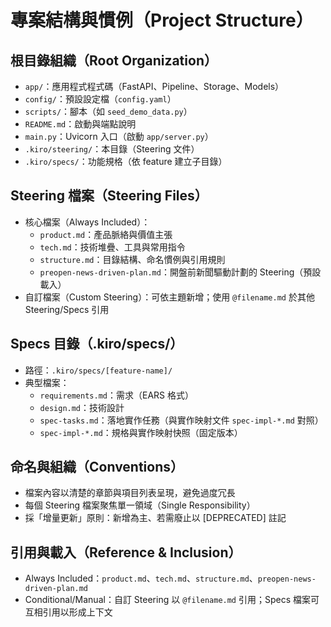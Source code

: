 # 專案結構與慣例（Project Structure）

## 根目錄組織（Root Organization）
- `app/`：應用程式程式碼（FastAPI、Pipeline、Storage、Models）
- `config/`：預設設定檔（`config.yaml`）
- `scripts/`：腳本（如 `seed_demo_data.py`）
- `README.md`：啟動與端點說明
- `main.py`：Uvicorn 入口（啟動 `app/server.py`）
- `.kiro/steering/`：本目錄（Steering 文件）
- `.kiro/specs/`：功能規格（依 feature 建立子目錄）

## Steering 檔案（Steering Files）
- 核心檔案（Always Included）：
  - `product.md`：產品脈絡與價值主張
  - `tech.md`：技術堆疊、工具與常用指令
  - `structure.md`：目錄結構、命名慣例與引用規則
  - `preopen-news-driven-plan.md`：開盤前新聞驅動計劃的 Steering（預設載入）
- 自訂檔案（Custom Steering）：可依主題新增；使用 `@filename.md` 於其他 Steering/Specs 引用

## Specs 目錄（.kiro/specs/）
- 路徑：`.kiro/specs/[feature-name]/`
- 典型檔案：
  - `requirements.md`：需求（EARS 格式）
  - `design.md`：技術設計
  - `spec-tasks.md`：落地實作任務（與實作映射文件 `spec-impl-*.md` 對照）
  - `spec-impl-*.md`：規格與實作映射快照（固定版本）

## 命名與組織（Conventions）
- 檔案內容以清楚的章節與項目列表呈現，避免過度冗長
- 每個 Steering 檔案聚焦單一領域（Single Responsibility）
- 採「增量更新」原則：新增為主、若需廢止以 [DEPRECATED] 註記

## 引用與載入（Reference & Inclusion）
- Always Included：`product.md`、`tech.md`、`structure.md`、`preopen-news-driven-plan.md`
- Conditional/Manual：自訂 Steering 以 `@filename.md` 引用；Specs 檔案可互相引用以形成上下文 